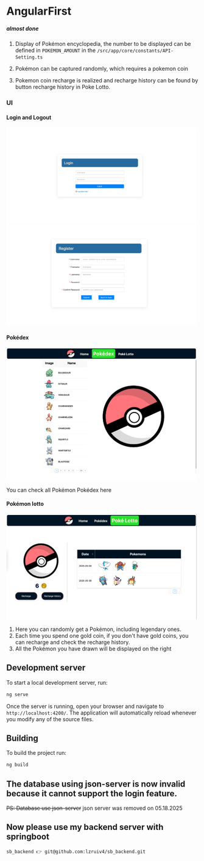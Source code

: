 # AngularFirst

##### almost done

1. Display of Pokémon encyclopedia, the number to be displayed can be defined in `POKEMON_AMOUNT` in the `/src/app/core/constants/API-Setting.ts`

2. Pokémon can be captured randomly, which requires a pokemon coin

3. Pokemon coin recharge is realized and recharge history can be found by button recharge history in Poke Lotto.

### UI

#### Login and Logout

<img src="public/markdown/login-ui.png" width="500px" height="auto"/>
<img src="public/markdown/register-ui.png" width="500px" height="auto"/>

#### Pokédex

<img src="public/markdown/pokedex.png" width="500px" height="auto"/>
<!-- ![Pokédex] (public/pokedex.png) -->

You can check all Pokémon Pokédex here

#### Pokémon lotto

<img src="public/markdown/lotto.png" width="500px" height="auto" />

1. Here you can randomly get a Pokémon, including legendary ones.
2. Each time you spend one gold coin, if you don't have gold coins, you can recharge and check the recharge history.
3. All the Pokémon you have drawn will be displayed on the right

## Development server

To start a local development server, run:

```bash
ng serve
```

Once the server is running, open your browser and navigate to `http://localhost:4200/`. The application will automatically reload whenever you modify any of the source files.

## Building

To build the project run:

```bash
ng build
```

<!-- ## Running unit tests

To execute unit tests with the [Karma](https://karma-runner.github.io) test runner, use the following command:

```bash
ng test
``` -->

## The database using json-server is now invalid because it cannot support the login feature.

~~PS: Database use json-server~~ json server was removed on 05.18.2025

## Now please use my backend server with springboot

```
sb_backend 👉 git@github.com:lzruiv4/sb_backend.git
```
